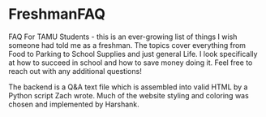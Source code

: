 # FreshmanFAQ
FAQ For TAMU Students - this is an ever-growing list of things I wish someone had told me as a freshman. The topics cover everything from Food to Parking to School Supplies and just general Life. I look specifically at how to succeed in school and how to save money doing it. Feel free to reach out with any additional questions!

The backend is a Q&A text file which is assembled into valid HTML by a Python script Zach wrote. Much of the website styling and coloring was chosen and implemented by Harshank.

